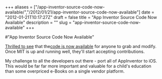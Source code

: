 +++
aliases = ["/app-inventor-source-code-now-available/","/2012/01/21/app-inventor-source-code-now-available"]
date = "2012-01-21T10:17:27Z"
draft = false
title = "App Inventor Source Code Now Available"
description = ""
slug = "app-inventor-source-code-now-available"
+++

#"App Inventor Source Code Now Available"

<a href="https://groups.google.com/forum/#!topic/app-inventor-announcements/jTfW1d2OMxo">Thrilled to see</a> that the<a href="http://code.google.com/p/app-inventor-releases/">code is now available</a> for anyone to grab and modify. Once MIT is up and running well, they'll start accepting contributions.

My challenge to all the developers out there - port all of AppInventor to iOS. This would be far far more important and valuable for a child's education than some overpriced e-Books on a single vendor platform.

&nbsp;